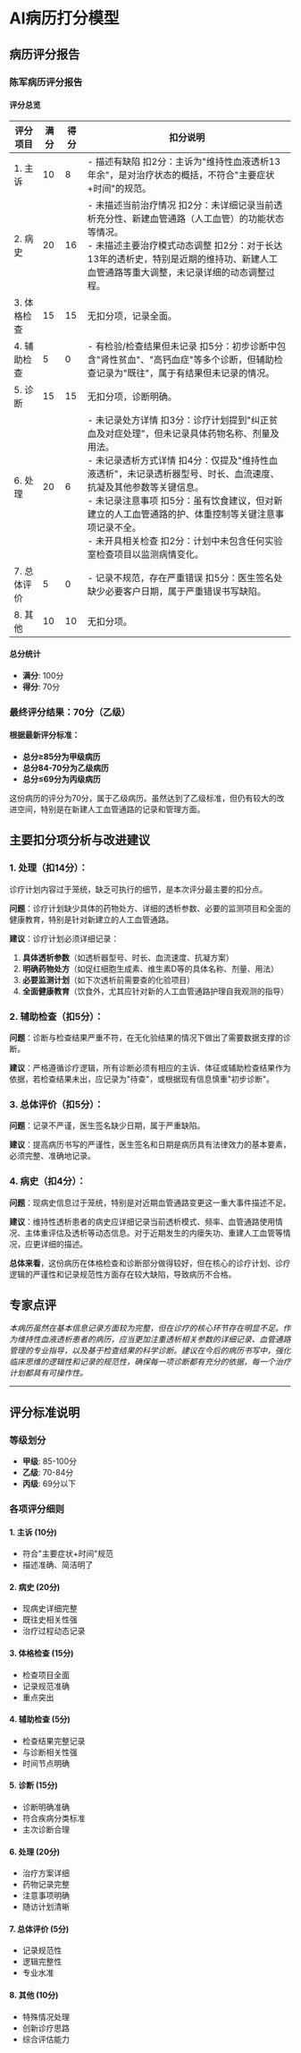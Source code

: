 # AI病历打分模型

## 病历评分报告

### 陈军病历评分报告

#### 评分总览

| 评分项目 | 满分 | 得分 | 扣分说明 |
|---------|------|------|----------|
| 1. 主诉 | 10 | 8 | - 描述有缺陷 扣2分：主诉为"维持性血液透析13年余"，是对治疗状态的概括，不符合"主要症状+时间"的规范。 |
| 2. 病史 | 20 | 16 | - 未描述当前治疗情况 扣2分：未详细记录当前透析充分性、新建血管通路（人工血管）的功能状态等情况。<br>- 未描述主要治疗模式动态调整 扣2分：对于长达13年的透析史，特别是近期的维持功、新建人工血管通路等重大调整，未记录详细的动态调整过程。 |
| 3. 体格检查 | 15 | 15 | 无扣分项，记录全面。 |
| 4. 辅助检查 | 5 | 0 | - 有检验/检查结果但未记录 扣5分：初步诊断中包含"肾性贫血"、"高钙血症"等多个诊断，但辅助检查记录为"既往"，属于有结果但未记录的情况。 |
| 5. 诊断 | 15 | 15 | 无扣分项，诊断明确。 |
| 6. 处理 | 20 | 6 | - 未记录处方详情 扣3分：诊疗计划提到"纠正贫血及对症处理"，但未记录具体药物名称、剂量及用法。<br>- 未记录透析方式详情 扣4分：仅提及"维持性血液透析"，未记录透析器型号、时长、血流速度、抗凝及其他参数等关键信息。<br>- 未记录注意事项 扣5分：虽有饮食建议，但对新建立的人工血管通路的护、体重控制等关键注意事项记录不全。<br>- 未开具相关检查 扣2分：计划中未包含任何实验室检查项目以监测病情变化。 |
| 7. 总体评价 | 5 | 0 | - 记录不规范，存在严重错误 扣5分：医生签名处缺少必要客户日期，属于严重错误书写缺陷。 |
| 8. 其他 | 10 | 10 | 无扣分项。 |

#### 总分统计
- **满分**: 100分
- **得分**: 70分

### 最终评分结果：70分（乙级）

#### 根据最新评分标准：

- **总分≥85分为甲级病历**
- **总分84-70分为乙级病历**
- **总分≤69分为丙级病历**

这份病历的评分为70分，属于乙级病历。虽然达到了乙级标准，但仍有较大的改进空间，特别是在新建人工血管通路的记录和管理方面。

## 主要扣分项分析与改进建议

### 1. 处理（扣14分）：
诊疗计划内容过于笼统，缺乏可执行的细节，是本次评分最主要的扣分点。

**问题**：诊疗计划缺少具体的药物处方、详细的透析参数、必要的监测项目和全面的健康教育，特别是针对新建立的人工血管通路。

**建议**：诊疗计划必须详细记录：
1. **具体透析参数**（如透析器型号、时长、血流速度、抗凝方案）
2. **明确药物处方**（如促红细胞生成素、维生素D等的具体名称、剂量、用法）
3. **必要监测计划**（如下次透析前需要查的化验项目）
4. **全面健康教育**（饮食外，尤其应针对新的人工血管通路护理自我观测的指导）

### 2. 辅助检查（扣5分）：

**问题**：诊断与检查结果严重不符，在无化验结果的情况下做出了需要数据支撑的诊断。

**建议**：严格遵循诊疗逻辑，所有诊断必须有相应的主诉、体征或辅助检查结果作为依据，若检查结果未出，应记录为"待查"，或根据现有信息慎重"初步诊断"。

### 3. 总体评价（扣5分）：

**问题**：记录不严谨，医生签名缺少日期，属于严重缺陷。

**建议**：提高病历书写的严谨性，医生签名和日期是病历具有法律效力的基本要素，必须完整、准确地记录。

### 4. 病史（扣4分）：

**问题**：现病史信息过于笼统，特别是对近期血管通路变更这一重大事件描述不足。

**建议**：维持性透析患者的病史应详细记录当前透析模式、频率、血管通路使用情况、主体重评估及透析等动态信息。对于近期发生的内瘘失功、重建人工血管等情况，应更详细的描述。

**总体来看**，这份病历在体格检查和诊断部分做得较好，但在核心的诊疗计划、诊疗逻辑的严谨性和记录规范性方面存在较大缺陷，导致病历不合格。

## 专家点评

*本病历虽然在基本信息记录方面较为完整，但在诊疗的核心环节存在明显不足。作为维持性血液透析患者的病历，应当更加注重透析相关参数的详细记录、血管通路管理的专业指导，以及基于检查结果的科学诊断。建议在今后的病历书写中，强化临床思维的逻辑性和记录的规范性，确保每一项诊断都有充分的依据，每一个治疗计划都具有可操作性。*

---

## 评分标准说明

### 等级划分
- **甲级**: 85-100分
- **乙级**: 70-84分  
- **丙级**: 69分以下

### 各项评分细则

#### 1. 主诉 (10分)
- 符合"主要症状+时间"规范
- 描述准确、简洁明了

#### 2. 病史 (20分)
- 现病史详细完整
- 既往史相关性强
- 治疗过程动态记录

#### 3. 体格检查 (15分)
- 检查项目全面
- 记录规范准确
- 重点突出

#### 4. 辅助检查 (5分)
- 检查结果完整记录
- 与诊断相关性强
- 时间节点明确

#### 5. 诊断 (15分)
- 诊断明确准确
- 符合疾病分类标准
- 主次诊断合理

#### 6. 处理 (20分)
- 治疗方案详细
- 药物记录完整
- 注意事项明确
- 随访计划清晰

#### 7. 总体评价 (5分)
- 记录规范性
- 逻辑完整性
- 专业水准

#### 8. 其他 (10分)
- 特殊情况处理
- 创新诊疗思路
- 综合评估能力
